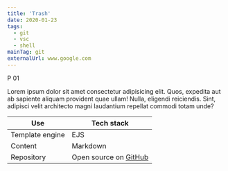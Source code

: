 ```yaml
---
title: 'Trash'
date: 2020-01-23
tags:
  - git
  - vsc
  - shell
mainTag: git
externalUrl: www.google.com
---
```


P 01

Lorem ipsum dolor sit amet consectetur adipisicing elit. Quos, expedita aut ab sapiente aliquam provident quae ullam! Nulla, eligendi reiciendis. Sint, adipisci velit architecto magni laudantium repellat commodi totam unde?

<table class="c-table">
  <thead>
      <tr>
        <th>Use</th>
        <th>Tech stack</th>
      </tr>
  </thead>
  <tbody>
      <tr>
          <td>Template engine</td>
          <td>EJS</td>
      </tr>
      <tr>
          <td>Content</td>
          <td>Markdown</td>
      </tr>
      <tr>
        <td>Repository</td>
        <td>Open source on <a href="#">GitHub</a></td>
      </tr>
  </tbody>
</table>
